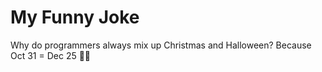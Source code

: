 # My Funny Joke
Why do programmers always mix up Christmas and Halloween?
Because Oct 31 = Dec 25 🎃🎄
